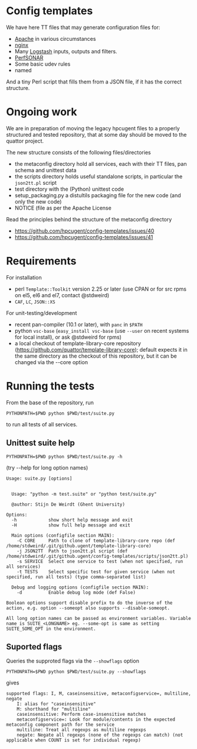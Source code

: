 # Config templates

We have here TT files that may generate configuration files for:

* [Apache](http://httpd.apache.org) in various circumstances
* [nginx](http://nginx.org)
* Many [Logstash](http://logstash.net) inputs, outputs and filters.
* [PerfSONAR](http://perfsonar.net)
* Some basic udev rules
* named

And a tiny Perl script that fills them from a JSON file, if it has the
correct structure.

# Ongoing work

We are in preparation of moving the legacy hpcugent files to a properly 
structured and tested repository, that at some day should be moved to 
the quattor project.

The new structure consists of the following files/directories
* the metaconfig directory hold all services, each with their TT files, 
pan schema and unittest data
* the scripts directory holds useful standalone scripts, in particular the 
`json2tt.pl` script
* test directory with the (Python) unittest code
* setup_packaging.py a distultils packaging file for the new code (and only the new code)
* NOTICE (file as per the Apache License

Read the principles behind the structure of the metaconfig directory
* https://github.com/hpcugent/config-templates/issues/40
* https://github.com/hpcugent/config-templates/issues/41


# Requirements

For installation
* perl `Template::Toolkit` version 2.25 or later (use CPAN or for src rpms on el5, el6 and el7, contact @stdweird)
* `CAF`, `LC`, `JSON::XS`

For unit-testing/development
* recent pan-compiler (10.1 or later), with `panc` in `$PATH`
* python `vsc-base` (`easy_install vsc-base` (use `--user` on recent systems for local install), or ask @stdweird for rpms)
* a local checkout of template-library-core repository (https://github.com/quattor/template-library-core); default 
expects it in the same directory as the checkout of this repository, but it can be changed via the --core option

# Running the tests

From the base of the repository, run 
```
PYTHONPATH=$PWD python $PWD/test/suite.py
```
to run all tests of all services.

## Unittest suite help 
```
PYTHONPATH=$PWD python $PWD/test/suite.py -h
```
(try --help for long option names)

```
Usage: suite.py [options]


  Usage: "python -m test.suite" or "python test/suite.py"

  @author: Stijn De Weirdt (Ghent University)

Options:
  -h            show short help message and exit
  -H            show full help message and exit

  Main options (configfile section MAIN):
    -C CORE     Path to clone of template-library-core repo (def /home/stdweird/.git/github.ugent/template-library-core)
    -j JSON2TT  Path to json2tt.pl script (def /home/stdweird/.git/github.ugent/config-templates/scripts/json2tt.pl)
    -s SERVICE  Select one service to test (when not specified, run all services)
    -t TESTS    Select specific test for given service (when not specified, run all tests) (type comma-separated list)

  Debug and logging options (configfile section MAIN):
    -d          Enable debug log mode (def False)

Boolean options support disable prefix to do the inverse of the action, e.g. option --someopt also supports --disable-someopt.

All long option names can be passed as environment variables. Variable name is SUITE_<LONGNAME> eg. --some-opt is same as setting SUITE_SOME_OPT in the environment.
```

## Suported flags
Queries the supproted flags via the `--showflags` option
```
PYTHONPATH=$PWD python $PWD/test/suite.py --showflags
```
gives
```
supported flags: I, M, caseinsensitive, metaconfigservice=, multiline, negate
    I: alias for "caseinsensitive"
    M: shorthand for "multiline"
    caseinsensitive: Perform case-insensitive matches
    metaconfigservice=: Look for module/contents in the expected metaconfig component path for the service
    multiline: Treat all regexps as multiline regexps
    negate: Negate all regexps (none of the regexps can match) (not applicable when COUNT is set for individual regexp)
```

